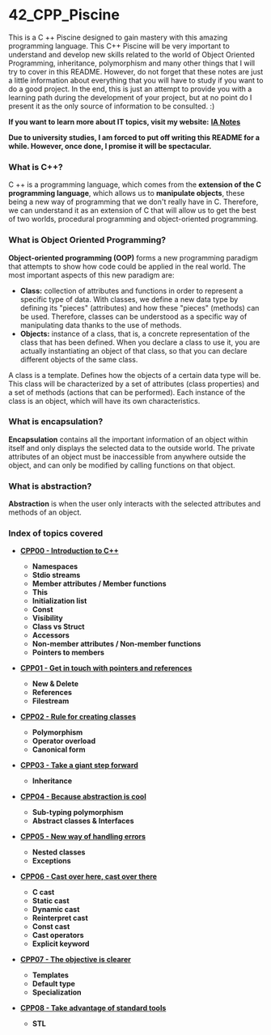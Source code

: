 # 42_CPP_Piscine
This is a C ++ Piscine designed to gain mastery with this amazing programming language. This C++ Piscine will be very important to understand and develop new skills
related to the world of Object Oriented Programming, inheritance, polymorphism and many other things that I will try to cover in this README. However, do not forget
that these notes are just a little information about everything that you will have to study if you want to do a good project. In the end, this is just an attempt to
provide you with a learning path during the development of your project, but at no point do I present it as the only source of information to be consulted. :)<br>

**If you want to learn more about IT topics, visit my website:** [**IA Notes**](https://ia-notes.com/)

**Due to university studies, I am forced to put off writing this README for a while. However, once done, I promise it will be spectacular.**

### What is C++?
C ++ is a programming language, which comes from the **extension of the C programming language**, which allows us to **manipulate objects**, these being a new way of programming that we don't really have in C. Therefore, we can understand it as an extension of C that will allow us to get the best of two worlds, procedural programming and object-oriented programming.

### What is Object Oriented Programming?
**Object-oriented programming (OOP)** forms a new programming paradigm that attempts to show how code could be applied in the real world. The most important aspects of this new paradigm are:
- **Class:** collection of attributes and functions in order to represent a specific type of data. With classes, we define a new data type by defining its "pieces" (attributes) and how these "pieces" (methods) can be used. Therefore, classes can be understood as a specific way of manipulating data thanks to the use of methods.
- **Objects:** instance of a class, that is, a concrete representation of the class that has been defined. When you declare a class to use it, you are actually instantiating an object of that class, so that you can declare different objects of the same class.

A class is a template. Defines how the objects of a certain data type will be. This class will be characterized by a set of attributes (class properties) and a set of methods (actions that can be performed). Each instance of the class is an object, which will have its own characteristics.

### What is encapsulation?
**Encapsulation** contains all the important information of an object within itself and only displays the selected data to the outside world. The private attributes of an object must be inaccessible from anywhere outside the object, and can only be modified by calling functions on that object.

### What is abstraction?
**Abstraction** is when the user only interacts with the selected attributes and methods of an object.

### Index of topics covered
- **[CPP00 - Introduction to C++](https://github.com/pgomez-a/42_CPP_Piscine/tree/master/cpp00)**
  - **Namespaces**
  - **Stdio streams**
  - **Member attributes / Member functions**
  - **This**
  - **Initialization list**
  - **Const**
  - **Visibility**
  - **Class vs Struct**
  - **Accessors**
  - **Non-member attributes / Non-member functions**
  - **Pointers to members**

- **[CPP01 - Get in touch with pointers and references](https://github.com/pgomez-a/42_CPP_Piscine/tree/master/cpp01)**
  - **New & Delete** 
  - **References**
  - **Filestream**

- **[CPP02 - Rule for creating classes](https://github.com/pgomez-a/42_CPP_Piscine/tree/master/cpp02)**
  - **Polymorphism**
  - **Operator overload**
  - **Canonical form**

- **[CPP03 - Take a giant step forward](https://github.com/pgomez-a/42_CPP_Piscine/tree/master/cpp03)**
  - **Inheritance**

- **[CPP04 - Because abstraction is cool](https://github.com/pgomez-a/42_CPP_Piscine/tree/master/cpp04)**
  - **Sub-typing polymorphism**
  - **Abstract classes & Interfaces**

- **[CPP05 - New way of handling errors](https://github.com/pgomez-a/42_CPP_Piscine/tree/master/cpp05)**
  - **Nested classes**
  - **Exceptions**

- **[CPP06 - Cast over here, cast over there](https://github.com/pgomez-a/42_CPP_Piscine/tree/master/cpp06)**
  - **C cast**
  - **Static cast**
  - **Dynamic cast**
  - **Reinterpret cast**
  - **Const cast**
  - **Cast operators**
  - **Explicit keyword**

- **[CPP07 - The objective is clearer](https://github.com/pgomez-a/42_CPP_Piscine/tree/master/cpp07)**
  - **Templates**
  - **Default type**
  - **Specialization**

- **[CPP08 - Take advantage of standard tools](https://github.com/pgomez-a/42_CPP_Piscine/tree/master/cpp08)**
  - **STL**
